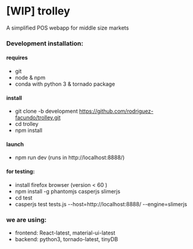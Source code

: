 # [WIP] trolley 
A simplified POS webapp for middle size markets

### Development installation:

#### requires
- git
- node & npm
- conda with python 3 & tornado package

#### install
- git clone -b development https://github.com/rodriguez-facundo/trolley.git
- cd trolley 
- npm install

#### launch
- npm run dev  (runs in http://localhost:8888/)

#### for testing:
- install firefox browser (version < 60 )
- npm install -g phantomjs casperjs slimerjs
- cd test
- casperjs test tests.js --host=http://localhost:8888/ --engine=slimerjs



### we are using:
- frontend: React-latest, material-ui-latest
- backend: python3, tornado-latest, tinyDB
